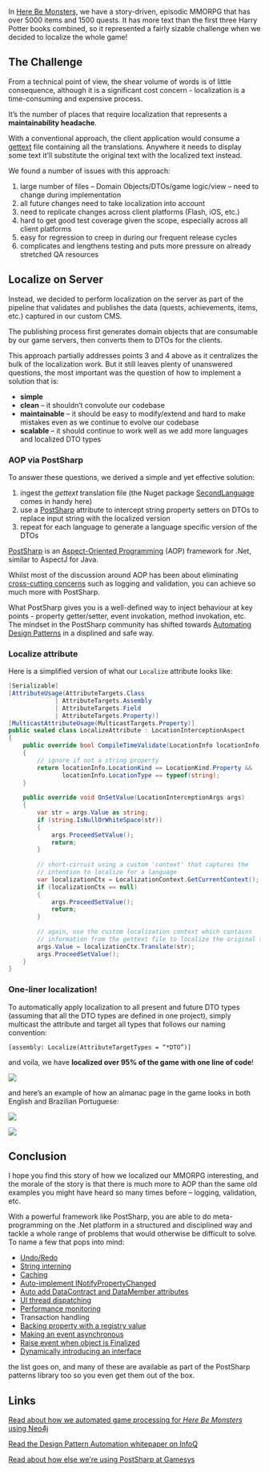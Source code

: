 In [Here Be Monsters](https://apps.facebook.com/herebemonsters/), we have a story-driven, episodic MMORPG that has over 5000 items and 1500 quests. It has more text than the first three Harry Potter books combined, so it represented a fairly sizable challenge when we decided to localize the whole game!

## The Challenge

From a technical point of view, the shear volume of words is of little consequence, although it is a significant cost concern - localization is a time-consuming and expensive process.

It’s the number of places that require localization that represents a **maintainability headache**.

With a conventional approach, the client application would consume a [gettext](http://en.wikipedia.org/wiki/Gettext) file containing all the translations. Anywhere it needs to display some text it’ll substitute the original text with the localized text instead.

We found a number of issues with this approach:
1. large number of files – Domain Objects/DTOs/game logic/view – need to change during implementation
2. all future changes need to take localization into account
3. need to replicate changes across client platforms (Flash, iOS, etc.)
4. hard to get good test coverage given the scope, especially across all client platforms
5. easy for regression to creep in during our frequent release cycles
6. complicates and lengthens testing and puts more pressure on already stretched QA resources

## Localize on Server

Instead, we decided to perform localization on the server as part of the pipeline that validates and publishes the data (quests, achievements, items, etc.) captured in our custom CMS. 

The publishing process first generates domain objects that are consumable by our game servers, then converts them to DTOs for the clients.

This approach partially addresses points 3 and 4 above as it centralizes the bulk of the localization work. But it still leaves plenty of unanswered questions, the most important was the question of how to implement a solution that is:
* **simple**
* **clean** – it shouldn’t convolute our codebase
* **maintainable** – it should be easy to modify/extend and hard to make mistakes even as we continue to evolve our codebase
* **scalable** – it should continue to work well as we add more languages and localized DTO types

### AOP via PostSharp

To answer these questions, we derived a simple and yet effective solution:

1. ingest the *gettext* translation file (the Nuget package [SecondLanguage](https://www.nuget.org/packages/SecondLanguage/) comes in handy here)
2. use a [PostSharp](https://www.postsharp.net/) attribute to intercept string property setters on DTOs to replace input string with the localized version
3. repeat for each language to generate a language specific version of the DTOs

[PostSharp](https://www.postsharp.net/) is an [Aspect-Oriented Programming](http://en.wikipedia.org/wiki/Aspect-oriented_programming) (AOP) framework for .Net, similar to AspectJ for Java.

Whilst most of the discussion around AOP has been about eliminating [cross-cutting concerns](http://en.wikipedia.org/wiki/Cross-cutting_concern) such as logging and validation, you can achieve so much more with PostSharp. 

What PostSharp gives you is a well-defined way to inject behaviour at key points - property getter/setter, event invokation, method invokation, etc. The mindset in the PostSharp community has shifted towards [Automating Design Patterns](http://www.infoq.com/articles/Design-Pattern-Automation) in a displined and safe way.

### Localize attribute

Here is a simplified version of what our `Localize` attribute looks like:

```csharp
[Serializable]
[AttributeUsage(AttributeTargets.Class 
             | AttributeTargets.Assembly 
             | AttributeTargets.Field 
             | AttributeTargets.Property)]
[MulticastAttributeUsage(MulticastTargets.Property)]
public sealed class LocalizeAttribute : LocationInterceptionAspect
{
    public override bool CompileTimeValidate(LocationInfo locationInfo)
    {
        // ignore if not a string property
        return locationInfo.LocationKind == LocationKind.Property &&
               locationInfo.LocationType == typeof(string);
    }
 
    public override void OnSetValue(LocationInterceptionArgs args)
    {
        var str = args.Value as string;
        if (string.IsNullOrWhiteSpace(str))
        {
            args.ProceedSetValue();
            return;
        }
 
        // short-circuit using a custom 'context' that captures the 
        // intention to localize for a language
        var localizationCtx = LocalizationContext.GetCurrentContext();
        if (localizationCtx == null)
        {
            args.ProceedSetValue();
            return;
        }
 
        // again, use the custom localization context which contains 
        // information from the gettext file to localize the original string
        args.Value = localizationCtx.Translate(str);
        args.ProceedSetValue();
    }
} 
```

### One-liner localization!

To automatically apply localization to all present and future DTO types (assuming that all the DTO types are defined in one project), simply multicast the attribute and target all types that follows our naming convention:

`[assembly: Localize(AttributeTargetTypes = “*DTO”)]`

and voila, we have **localized over 95% of the game with one line of code**!

![](http://img3.wikia.nocookie.net/__cb20130410210519/glee/images/0/0c/HELL-YEAH.jpg)

and here’s an exam­ple of how an almanac page in the game looks in both Eng­lish and Brazil­ian Portuguese:

![](http://theburningmonk.com/WordPress/wp-content/uploads/2014/05/image.png)

![](http://theburningmonk.com/WordPress/wp-content/uploads/2014/05/image1.png)

## Conclusion

I hope you find this story of how we localized our MMORPG interesting, and the morale of the story is that there is much more to AOP than the same old examples you might have heard so many times before – logging, validation, etc.

With a powerful framework like PostSharp, you are able to do meta-programming on the .Net platform in a structured and disciplined way and tackle a whole range of problems that would otherwise be difficult to solve. To name a few that pops into mind:

* [Undo/Redo](http://www.postsharp.net/blog/post/New-in-PostSharp-32-UndoRedo)
* [String interning](http://theburningmonk.com/2013/02/aop-string-interning-with-postsharp-attribute/)
* [Caching](http://doc.postsharp.net/example-cache)
* [Auto-implement INotifyPropertyChanged](https://www.postsharp.net/model/inotifypropertychanged)
* [Auto add DataContract and DataMember attributes](http://doc.postsharp.net/example-dataattributes)
* [UI thread dispatching](https://www.postsharp.net/threading)
* [Performance monitoring](http://theburningmonk.com/2012/03/recording-for-my-webinar-with-postsharp/)
* Transaction handling
* [Backing property with a registry value](http://doc.postsharp.net/example-registryvalues)
* [Making an event asynchronous](http://doc.postsharp.net/example-asyncevent)
* [Raise event when object is Finalized](http://doc.postsharp.net/example-finalizedevent)
* [Dynamically introducing an interface](http://doc.postsharp.net/example-interface)

the list goes on, and many of these are available as part of the PostSharp patterns library too so you even get them out of the box.


## Links

[Read about how we automated game processing for *Here Be Monsters* using Neo4j](https://www.airpair.com/neo4j/posts/modelling-game-economy-with-neo4j)

[Read the Design Pattern Automation whitepaper on InfoQ](http://www.infoq.com/articles/Design-Pattern-Automation)

[Read about how else we're using PostSharp at Gamesys](http://theburningmonk.com.s3.amazonaws.com/Gamesys%20Case%20Study.pdf)

